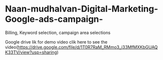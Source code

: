 # Naan-mudhalvan-Digital-Marketing-Google-ads-campaign-
Billing, Keyword selection, campaign area selections 

Google drive lik for demo video
 clik here to see the video(https://drive.google.com/file/d/1T0R7RaM_RMmo3_i33MfMXKbGUAQK33TV/view?usp=sharing)
